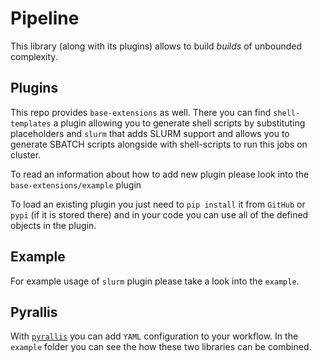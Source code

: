 # Pipeline

This library (along with its plugins) allows to build *builds* of unbounded complexity.

## Plugins

This repo provides `base-extensions` as well. There you can find `shell-templates` a plugin allowing you to generate shell scripts by substituting placeholders
and `slurm` that adds SLURM support and allows you to generate SBATCH scripts alongside with shell-scripts to run this jobs on cluster.

To read an information about how to add new plugin please look into the `base-extensions/example` plugin

To load an existing plugin you just need to `pip install` it from `GitHub` or `pypi` (if it is stored there) and in your code you can use all of the defined objects in the plugin.

## Example

For example usage of `slurm` plugin please take a look into the `example`.

## Pyrallis
With [`pyrallis`](https://github.com/eladrich/pyrallis) you can add `YAML` configuration to your workflow. In the `example` folder you can see the how these two libraries can be combined.
